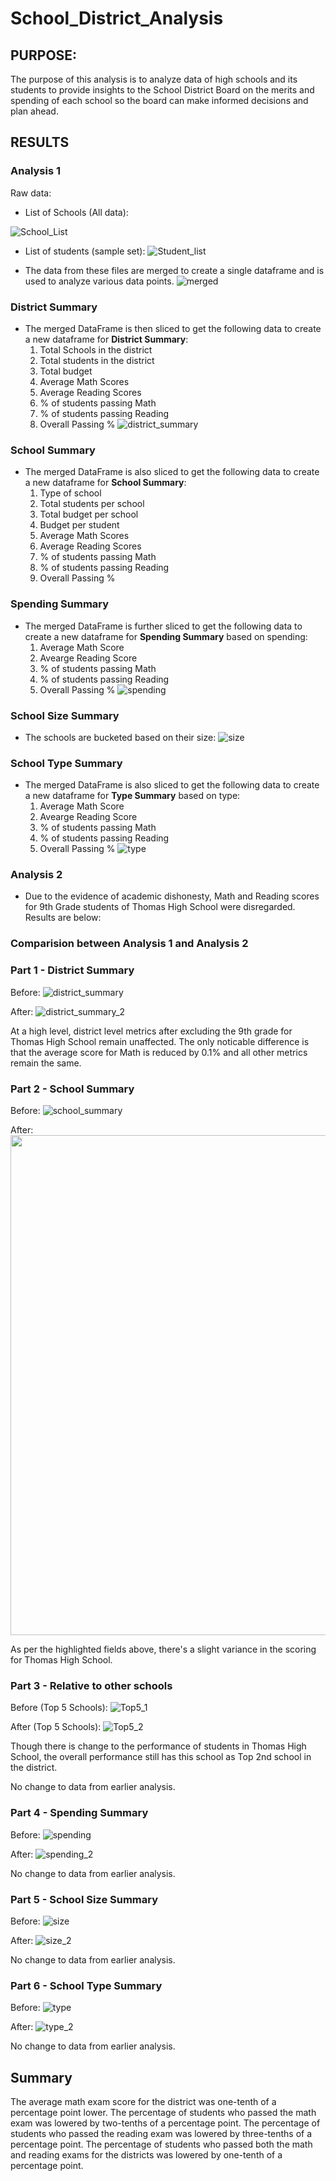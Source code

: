 # School_District_Analysis

## PURPOSE:
The purpose of this analysis is to analyze data of high schools and its students to provide insights to the School District Board on the merits and spending of each school so the board can make informed decisions and plan ahead.

## RESULTS

### Analysis 1

Raw data:
- List of Schools (All data):

![School_List](https://user-images.githubusercontent.com/74985818/112771208-c7b32580-8ff8-11eb-895d-1b47223d162e.png)

- List of students (sample set):
![Student_list](https://user-images.githubusercontent.com/74985818/112768345-b44c8e00-8fe9-11eb-95c1-0611317af165.png)

- The data from these files are merged to create a single dataframe and is used to analyze various data points.
![merged](https://user-images.githubusercontent.com/74985818/112768353-c62e3100-8fe9-11eb-85a2-fabe75bd6d33.png)


### District Summary
- The merged DataFrame is then sliced to get the following data to create a new dataframe for **District Summary**:
  1. Total Schools in the district
  2. Total students in the district
  3. Total budget
  4. Average Math Scores
  5. Average Reading Scores
  6. % of students passing Math
  7. % of students passing Reading
  8. Overall Passing %
![district_summary](https://user-images.githubusercontent.com/74985818/112768360-cd553f00-8fe9-11eb-8b65-88bd4a85e9de.png)

### School Summary
- The merged DataFrame is also sliced to get the following data to create a new dataframe for **School Summary**:
  1. Type of school
  2. Total students per school
  3. Total budget per school
  4. Budget per student
  5. Average Math Scores
  6. Average Reading Scores
  7. % of students passing Math
  8. % of students passing Reading
  9. Overall Passing %

### Spending Summary
- The merged DataFrame is further sliced to get the following data to create a new dataframe for **Spending Summary** based on spending:
  1. Average Math Score
  2. Avearge Reading Score
  3. % of students passing Math
  4. % of students passing Reading
  5. Overall Passing %
![spending](https://user-images.githubusercontent.com/74985818/112768584-a9462d80-8fea-11eb-8d0e-1a886d23d7a8.png)

### School Size Summary
- The schools are bucketed based on their size:
![size](https://user-images.githubusercontent.com/74985818/112768615-cb3fb000-8fea-11eb-98de-6e888f911e3f.png)

### School Type Summary
- The merged DataFrame is also sliced to get the following data to create a new dataframe for **Type Summary** based on type:
  1. Average Math Score
  2. Avearge Reading Score
  3. % of students passing Math
  4. % of students passing Reading
  5. Overall Passing %
![type](https://user-images.githubusercontent.com/74985818/112768633-e0b4da00-8fea-11eb-98c3-2e0596b4d1c6.png)

### Analysis 2
- Due to the evidence of academic dishonesty, Math and Reading scores for 9th Grade students of Thomas High School were disregarded. Results are below:

### Comparision between Analysis 1 and Analysis 2

### Part 1 - District Summary

Before:
![district_summary](https://user-images.githubusercontent.com/74985818/112769317-625a3700-8fee-11eb-8f03-dc69971d753d.png)

After:
![district_summary_2](https://user-images.githubusercontent.com/74985818/112769436-ee6c5e80-8fee-11eb-97db-b53e33b278ac.png)

At a high level, district level metrics after excluding the 9th grade for Thomas High School remain unaffected. The only noticable difference is that the average score for Math is reduced by 0.1% and all other metrics remain the same.

### Part 2 - School Summary

Before:
![school_summary](https://user-images.githubusercontent.com/74985818/112770193-88360a80-8ff3-11eb-9632-8c9d23b21403.png)

After:
<img src="https://user-images.githubusercontent.com/74985818/112770378-8b7dc600-8ff4-11eb-94a2-d8051f926827.png" width="800">

As per the highlighted fields above, there's a slight variance in the scoring for Thomas High School. 


### Part 3 - Relative to other schools

Before (Top 5 Schools):
![Top5_1](https://user-images.githubusercontent.com/74985818/112772307-08616d80-8ffe-11eb-8dd1-2a242ca31d72.png)

After (Top 5 Schools):
![Top5_2](https://user-images.githubusercontent.com/74985818/112772321-1911e380-8ffe-11eb-8862-db83ed5ace4c.png)

Though there is change to the performance of students in Thomas High School, the overall performance still has this school as Top 2nd school in the district.

No change to data from earlier analysis.

### Part 4 - Spending Summary

Before:
![spending](https://user-images.githubusercontent.com/74985818/112769078-2a062900-8fed-11eb-953e-31e8195176c9.png)

After:
![spending_2](https://user-images.githubusercontent.com/74985818/112769701-60917300-8ff0-11eb-9798-f3a6f9c81504.png)

No change to data from earlier analysis.

### Part 5 - School Size Summary

Before:
![size](https://user-images.githubusercontent.com/74985818/112771766-7f493700-8ffb-11eb-87be-c8c13d6af1a7.png)

After:
![size_2](https://user-images.githubusercontent.com/74985818/112771090-12806d80-8ff8-11eb-8fa1-ea59775428f8.png)

No change to data from earlier analysis.

### Part 6 - School Type Summary

Before:
![type](https://user-images.githubusercontent.com/74985818/112771983-5ffed980-8ffc-11eb-9cd1-e3680134ea62.png)

After:
![type_2](https://user-images.githubusercontent.com/74985818/112771985-63926080-8ffc-11eb-9f03-1f8cf3640d40.png)

No change to data from earlier analysis.

## Summary
The average math exam score for the district was one-tenth of a percentage point lower.
The percentage of students who passed the math exam was lowered by two-tenths of a percentage point.
The percentage of students who passed the reading exam was lowered by three-tenths of a percentage point.
The percentage of students who passed both the math and reading exams for the districts was lowered by one-tenth of a percentage point.


